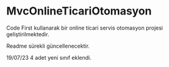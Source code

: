 # MvcOnlineTicariOtomasyon

Code First kullanarak bir online ticari servis otomasyon projesi geliştirilmektedir.

Readme sürekli güncellenecektir.

19/07/23 4 adet yeni sınıf eklendi.
